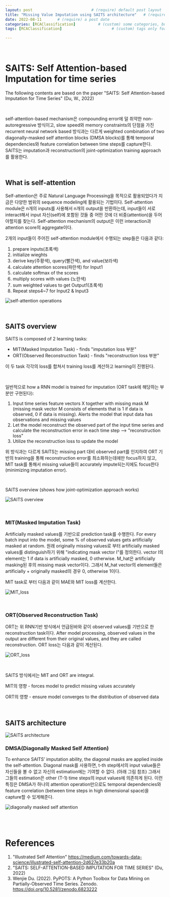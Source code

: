 ```yaml
---
layout: post                          # (require) default post layout
title: "Missing Value Imputation using SAITS architecture"   # (require) a string title
date: 2022-08-11       # (require) a post date
categories: [RCAClassification]          # (custom) some categories, but make sure these categories already exists inside path of `category/`
tags: [RCAClassification]                      # (custom) tags only for meta `property="article:tag"`

---
```


<br>

# SAITS: Self Attention-based Imputation for time series

The following contents are based on the paper "SAITS: Self Attention-based Imputation for Time Series" (Du, W., 2022)

<br>

self-attention-based mechanism은 compounding error에 덜 취약한 non-autoregressive 방식이고, slow speed와 memory constraints의 단점을 가진 recurrent neural network based 방식과는 다르게 weighted combination of two diagonally-masked self attention blocks (DMSA blocks)를 통해 temporal dependencies와 feature correlation between time steps를 capture한다. SAITS는 imputation과 reconstruction의 joint-optimization training approach를 활용한다.

<br>

## What is self-attention

Self-attention은 주로 Natural Language Processing을 목적으로 활용되었다가 지금은 다양한 범위의 sequence modeling에 활용되는 기법이다. Self-attention module은 n개의 inputs를 사용해서 n개의 output을 반환하는데, input들이 서로 interact해서 input 자신(self)에 포함된 것들 중 어떤 것에 더 비중(attention)을 두어야할지를 찾는다. Self-attention mechanism의 output은 이런 interaction과 attention score의 aggregate이다.

2개의 input들이 주어진 self-attention module에서 수행되는 step들은 다음과 같다:

1. prepare inputs(초록색)
2. initialize wieghts
3. derive key(주황색), query(빨간색), and value(보라색)
4. calculate attention scores(파란색) for Input1
5. calculate softmax of the scores
6. multiply scores with values (노란색)
7. sum weighted values to get Output1(초록색)
8. Repeat steps4~7 for Input2 & Input3

![self-attention operations](C:\SJL\A-RCA\figures\self_attention_operations.gif)

<br>

## SAITS overview 

SAITS is composed of 2 learning tasks:

- MIT(Masked Imputation Task) - finds "imputation loss 부분"
- ORT(Observed Reconstruction Task) - finds "reconstruction loss 부분"

이 두 task 각각의 loss를 합쳐서 training loss를 계산하고 learning이 진행된다.

<br>

일반적으로 how a RNN model is trained for imputation (ORT task에 해당하는 부분만 구현된다):

1. Input time series feature vectors X together with missing mask M (missing mask vector M consists of elements that is 1 if data is observed, 0 if data is missing). Alerts the model that input data has observations and missing values
2. Let the model reconstruct the observed part of the input time series and calculate the reconstruction error in each time step --> "reconstruction loss"
3. Utilize the reconstruction loss to update the model

위 방식과는 다르게 SAITS는 missing part 대비 observed part를 인지하여 ORT 기반의 training을 통해 reconstruction error를 최소화하는데에만 focus하지 않고, MIT task를 통해서 missing value들이 accurately impute되는지에도 focus한다(minimizing imputation error).   

<br>

SAITS overview (shows how joint-optimization approach works)

![SAITS overview](C:\SJL\A-RCA\figures\SAITS_overview.PNG)

<br>

### MIT(Masked Imputation Task)

Artificially masked values를 기반으로 prediction task를 수행한다. For every batch input into the model, some % of observed values gets artificially masked at random. 원래 originally missing values로 부터 artificially masked values를 distinguish하기 위해 "indicating mask vector I"를 정의한다. vector I의 element는 1 if data is artificially masked, 0 otherwise. M_hat은 artificially masking된 후의 missing mask vector이다. 그래서 M_hat vector의 element들은 artificially + originally masked의 경우 0, otherwise 1이다.

MIT task로 부터 다음과 같이 MAE와 MIT loss를 계산한다.

![MIT_loss](C:\SJL\A-RCA\figures\SAITS_MIT_loss.PNG)

<br>

### ORT(Observed Reconstruction Task)

ORT는 위 RNN기반 방식에서 언급된바와 같이 observed values를 기반으로 한 reconstruction task이다. After model processing, observed values in the output are different from their original values, and they are called reconstruction. ORT loss는 다음과 같이 계산된다.

![ORT_loss](C:\SJL\A-RCA\figures\SAITS_ORT_loss.PNG)

<br>

SAITS 방식에서는 MIT and ORT are integral.

MIT의 영향 - forces model to predict missing values accurately

ORT의 영향 - ensure model converges to the distribution of observed data

<br>

## SAITS architecture



![SAITS architecture](C:\SJL\A-RCA\figures\SAITS_architecture.PNG)

### DMSA(Diagonally Masked Self Attention)

To enhance SAITS’ imputation ability, the diagonal masks are applied inside the self-attention. Diagonal mask를 사용하면, t-th step에서의 input value들은 자신들을 볼 수 없고 자신의 estimation에는 기여할 수 없다. (아래 그림 참조) 그래서 그들의 estimation은 other (T-1) time steps의 input values에 의존하게 된다. 이런 특징은 DMSA가 하나의 attention operation만으로도 temporal dependencies와 feature correlation (between time steps in high dimensional space)을 capture할 수 있게해준다. 

![diagonally masked self attention](C:\SJL\A-RCA\figures\SAITS_diagonally_masked_self_attention.PNG)



<br>

<br>

# References

1. "Illustrated Self Attention" https://medium.com/towards-data-science/illustrated-self-attention-2d627e33b20a
1. "SAITS: SELF-ATTENTION-BASED IMPUTATION FOR TIME SERIES" (Du, 2022)
1. Wenjie Du. (2022). PyPOTS: A Python Toolbox for Data Mining on Partially-Observed Time Series. Zenodo. https://doi.org/10.5281/zenodo.6823222
